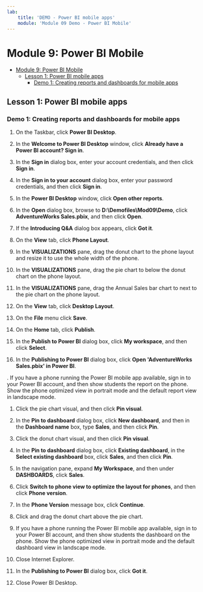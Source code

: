 ```yaml
---
lab:
    title: 'DEMO - Power BI mobile apps'
    module: 'Module 09 Demo - Power BI Mobile'
---
```

# Module 9: Power BI Mobile

- [Module 9: Power BI Mobile](#module-9-power-bi-mobile)
  - [Lesson 1: Power BI mobile apps](#lesson-1-power-bi-mobile-apps)
    - [Demo 1: Creating reports and dashboards for mobile apps](#demo-1-creating-reports-and-dashboards-for-mobile-apps)

## Lesson 1: Power BI mobile apps

### Demo 1: Creating reports and dashboards for mobile apps

1. On the Taskbar, click **Power BI Desktop**.

1. In the **Welcome to Power BI Desktop** window, click **Already have a Power BI account? Sign in**.

1. In the **Sign in** dialog box, enter your account credentials, and then click **Sign in**.

1. In the **Sign in to your account** dialog box, enter your password credentials, and then click **Sign in**.

1. In the **Power BI Desktop** window, click **Open other reports**.

1. In the **Open** dialog box, browse to **D:\\Demofiles\\Mod09\\Demo**, click **AdventureWorks Sales.pbix**, and then click **Open**.

1. If the **Introducing Q&A** dialog box appears, click **Got it**.

1. On the **View** tab, click **Phone Layout**.

1. In the **VISUALIZATIONS** pane, drag the donut chart to the phone layout and resize it to use the whole width of the phone.

1. In the **VISUALIZATIONS** pane, drag the pie chart to below the donut chart on the phone layout.

1. In the **VISUALIZATIONS** pane, drag the Annual Sales bar chart to next to the pie chart on the phone layout.

1. On the **View** tab, click **Desktop Layout**.

1. On the **File** menu click **Save**.

1. On the **Home** tab, click **Publish**.

1. In the **Publish to Power BI** dialog box, click **My workspace**, and then click **Select**.

1. In the **Publishing to Power BI** dialog box, click **Open 'AdventureWorks Sales.pbix' in Power BI**.

. If you have a phone running the Power BI mobile app available, sign in to your Power BI account, and then show students the report on the phone. Show the phone optimized view in portrait mode and the default report view in landscape mode.

1. Click the pie chart visual, and then click **Pin visual**.

1. In the **Pin to dashboard** dialog box, click **New dashboard**, and then in the **Dashboard name** box, type **Sales**, and then click **Pin**.

1. Click the donut chart visual, and then click **Pin visual**.

1. In the **Pin to dashboard** dialog box, click **Existing dashboard**, in the **Select existing dashboard** box, click **Sales**, and then click **Pin**.

1. In the navigation pane, expand **My Workspace**, and then under **DASHBOARDS**, click **Sales**.

1. Click **Switch to phone view to optimize the layout for phones**, and then click **Phone version**.

1. In the **Phone Version** message box, click **Continue**.

1. Click and drag the donut chart above the pie chart.

1. If you have a phone running the Power BI mobile app available, sign in to your Power BI account, and then show students the dashboard on the phone. Show the phone optimized view in portrait mode and the default dashboard view in landscape mode.

1. Close Internet Explorer.

1. In the **Publishing to Power BI** dialog box, click **Got it**.

1. Close Power BI Desktop.
